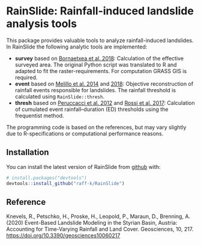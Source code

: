
<!-- README.md is generated from README.Rmd. Please edit that file -->
<!-- [![Build Status](https://api.travis-ci.org/raff-k/RainSlide.svg?branch=master)](https://travis-ci.org/raff-k/RainSlide) -->

# RainSlide: Rainfall-induced landslide analysis tools

This package provides valuable tools to analyze rainfall-induced
landslides. In RainSlide the following analytic tools are implemented:

- **survey** based on [Bornaetxea et
  al. 2018](https://doi.org/10.5194/nhess-18-2455-2018): Calculation of
  the effective surveyed area. The original Python script was translated
  to R and adapted to fit the raster-requirements. For computation GRASS
  GIS is required.
- **event** based on [Melillo et
  al. 2014](https://doi.org/10.1007/s10346-014-0471-3) and
  [2018](https://doi.org/10.1016/j.envsoft.2018.03.024): Objective
  reconstruction of rainfall events responsible for landslides. The
  rainfall threshold is calculated using `RainSlide::thresh`.
- **thresh** based on [Peruccacci et
  al. 2012](https://doi.org/10.1016/j.geomorph.2011.10.005) and [Rossi
  et al. 2017](https://doi.org/10.1016/j.geomorph.2017.02.001):
  Calculation of cumulated event rainfall–duration (ED) thresholds using
  the frequentist method.

The programming code is based on the references, but may vary slightly
due to R-specifications or computational performance reasons.

## Installation

You can install the latest version of RainSlide from
[github](https://github.com/raff-k/RainSlide) with:

``` r
# install.packages("devtools")
devtools::install_github("raff-k/RainSlide")
```

## Reference

Knevels, R., Petschko, H., Proske, H., Leopold, P., Maraun, D.,
Brenning, A. (2020) Event-Based Landslide Modeling in the Styrian Basin,
Austria: Accounting for Time-Varying Rainfall and Land Cover.
Geosciences, 10, 217. <https://doi.org/10.3390/geosciences10060217>
